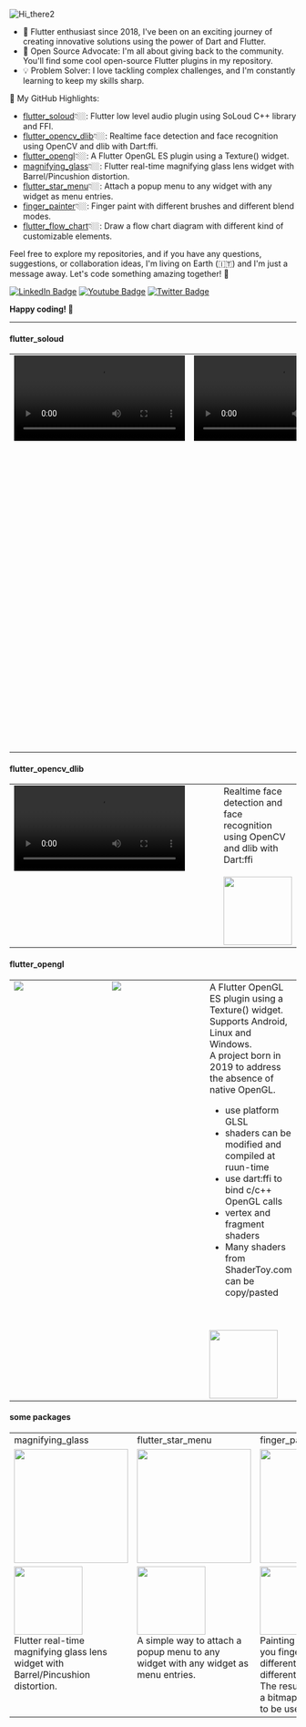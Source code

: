 ![Hi_there2](https://github.com/alnitak/alnitak/assets/192827/221f5601-447a-42a2-ae2b-181e50ee3b3a)


- 📆 Flutter enthusiast since 2018, I've been on an exciting journey of creating innovative solutions using the power of Dart and Flutter.
- 🧰 Open Source Advocate: I'm all about giving back to the community. You'll find some cool open-source Flutter plugins in my repository.
- 💡 Problem Solver: I love tackling complex challenges, and I'm constantly learning to keep my skills sharp.

🌟 My GitHub Highlights:
- [flutter_soloud](#flutter_soloud)👇🏼: Flutter low level audio plugin using SoLoud C++ library and FFI.
- [flutter_opencv_dlib](#flutter_opencv_dlib)👇🏼: Realtime face detection and face recognition using OpenCV and dlib with Dart:ffi.
- [flutter_opengl](#flutter_opengl)👇🏼: A Flutter OpenGL ES plugin using a Texture() widget.
- [magnifying_glass](#some-packages)👇🏼: Flutter real-time magnifying glass lens widget with Barrel/Pincushion distortion.
- [flutter_star_menu](#some-packages)👇🏼: Attach a popup menu to any widget with any widget as menu entries.
- [finger_painter](#some-packages)👇🏼: Finger paint with different brushes and different blend modes.
- [flutter_flow_chart](#some-packages)👇🏼: Draw a flow chart diagram with different kind of customizable elements.

Feel free to explore my repositories, and if you have any questions, suggestions, or collaboration ideas, I'm living on Earth (🇮🇹) and I'm just a message away. Let's code something amazing together! 🚀
<div id="badges">
  <a href="https://www.linkedin.com/in/marco-bavagnoli/"><img src="https://img.shields.io/badge/LinkedIn-blue?logo=linkedin" alt="LinkedIn Badge"/></a>
  <a href="https://www.youtube.com/@MarcoBavagnoli/videos"><img src="https://img.shields.io/badge/YouTube-red?logo=youtube&logoColor=white" alt="Youtube Badge"/></a>
  <a href="https://twitter.com/lildeimos"><img src="https://img.shields.io/badge/Twitter-blue?logo=twitter&logoColor=white" alt="Twitter Badge"/></a>
</div>

**Happy coding! 🚀**

---


#### flutter_soloud

<table>
<tr>
	<td width=250 valign="top">
		<video src="https://github.com/alnitak/flutter_soloud/assets/192827/384c88aa-5daf-4f10-a879-169ab8522690"></video>
	</td>
	<td width=250 valign="top">
		<video src="https://github.com/alnitak/flutter_soloud/assets/192827/bfc5aa73-6dbc-42f5-90e4-bc1cc5e181e0"></video>
	</td>
	<td valign="top">
		Flutter low level audio plugin using SoLoud C++ library and FFI
		<ul>
		<li><b>Player</b> and <b>capture</b> audio from microphone</li>
		<li><b>3D audio</b> with doppler effect</li>
		<li><b>Faders</b>, <b>oscillators</b>, audio effects like <b>echo</b>, <b>freeverb</b>, <b>robotizer</b>, <b>equalizer</b>, <b>bassboost</b></li>
		<li>retrieval of audio <b>FFT</b> and <b>wave data</b></li>
		</ul>
		<br/>
		<a href="https://github.com/alnitak/flutter_soloud">
  			<img height=120 align="center" src="https://github-readme-stats.vercel.app/api/pin/?username=alnitak&repo=flutter_soloud&theme=transparent" />
		</a>
	</td>
</tr>
</table>



#### flutter_opencv_dlib

<table>
<tr>
	<td width=500 valign="top">
		<video src="https://user-images.githubusercontent.com/192827/224568828-988137d8-8f80-45a6-8721-0e922792e2c8.mp4"></video>
	</td>
	<td valign="top">
		Realtime face detection and face recognition using OpenCV and dlib with Dart:ffi
		<br/><br/>
		<a href="https://github.com/alnitak/flutter_opencv_dlib">
  			<img height=120 align="center" src="https://github-readme-stats.vercel.app/api/pin/?username=alnitak&repo=flutter_opencv_dlib&theme=transparent" />
		</a>
	</td>
</tr>
</table>

#### flutter_opengl

<table>
<tr>
	<td width=250 valign="top">
		<img src="https://github.com/alnitak/flutter_opengl/raw/master/images/flutter_opengl.gif?raw=true"></img>
	</td>
	<td width=250 valign="top">
		<img src="https://github.com/alnitak/flutter_opengl/raw/master/images/flutter_OpenGL-textures.gif?raw=true"></img>
	</td>
	<td valign="top">
		A Flutter OpenGL ES plugin using a Texture() widget. Supports Android, Linux and Windows.<br/>
		A project born in 2019 to address the absence of native OpenGL.<br/>
		<ul> 
			<li>use platform GLSL</li>
			<li>shaders can be modified and compiled at ruun-time</li>
			<li>use dart:ffi to bind c/c++ OpenGL calls</li>
			<li>vertex and fragment shaders</li>
			<li>Many shaders from ShaderToy.com can be copy/pasted</li>
		</ul>
		<br/><br/>
		<a href="https://github.com/alnitak/flutter_opengl">
  			<img height=120 align="center" src="https://github-readme-stats.vercel.app/api/pin/?username=alnitak&repo=flutter_opengl&theme=transparent" />
		</a>
	</td>
</tr>
</table>



#### some packages

<table>
<tr>
	<td>magnifying_glass</td>
	<td>flutter_star_menu</td>
	<td>finger_painter</td>
	<td>flutter_flow_chart</td>
</tr>
<tr>
	<td width=200 valign="top">
		<img width=200 src="https://github.com/alnitak/magnifying_glass/blob/master/img/magnifying_glass.gif?raw=true"></img>
	</td>
	<td width=200 valign="top">
		<img width=200 src="https://github.com/alnitak/flutter_star_menu/raw/master/images/StarMenuDemo2.gif?raw=true"></img>
	</td>
	<td width=200 valign="top">
		<img width=200 src="https://github.com/alnitak/finger_painter/raw/main/images/painter.gif?raw=true"></img>
	</td>
	<td width=200 valign="top">
		<img width=200 src="https://github.com/alnitak/flutter_flow_chart/raw/main/images/flowchart.gif?raw=true"></img>
	</td>
</tr>
<tr>
	<td valign="top">
		<a href="https://github.com/alnitak/magnifying_glass">
  			<img height=120 align="center" src="https://github-readme-stats.vercel.app/api/pin/?username=alnitak&repo=magnifying_glass&theme=transparent" />
		</a>
  		<br/>
		Flutter real-time magnifying glass lens widget with Barrel/Pincushion distortion.
	</td>	
	<td valign="top">
		<a href="https://github.com/alnitak/flutter_star_menu">
  			<img height=120 align="center" src="https://github-readme-stats.vercel.app/api/pin/?username=alnitak&repo=flutter_star_menu&theme=transparent" />
		</a>
		<br/>
		A simple way to attach a popup menu to any widget with any widget as menu entries.
	</td>
	<td valign="top">
		<a href="https://github.com/alnitak/finger_painter">
  			<img height=120 align="center" src="https://github-readme-stats.vercel.app/api/pin/?username=alnitak&repo=finger_painter&theme=transparent" />
		</a>
		<br/>
		Painting package that let you finger paint with different brushes and different blend modes. The result can be read as a bitmap or list of Points to be used ie on a Map.
	</td>
	<td valign="top">
		<a href="https://github.com/alnitak/flutter_flow_chart">
  			<img height=120 align="center" src="https://github-readme-stats.vercel.app/api/pin/?username=alnitak&repo=flutter_flow_chart&theme=transparent" />
		</a>
		<br/>
		A package that let you draw a flow chart diagram with different kind of customizable elements. Dashboards can be saved for later use.
	</td>
</tr>
</table>



